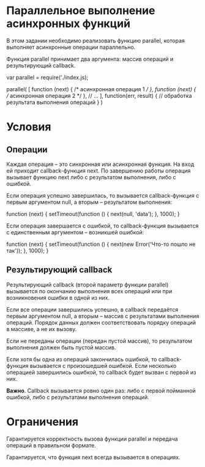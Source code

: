 # Параллельное выполнение асинхронных функций

В этом задании необходимо реализовать функцию parallel, которая выполняет асинхронные операции параллельно.

Функция parallel принимает два аргумента: массив операций и результирующий callback.

  var parallel = require('./index.js);

  parallel(
      [
          function (next) { /* асинхронная операция 1 */ },
          function (next) { /* асинхронная операция 2 */ },
          // ...
      ],
      function(err, result) {
          // обработка результата выполнения операций
      }
  )

# Условия

## Операции
Каждая операция – это синхронная или асинхронная функция. На вход ей приходит callback-функция next. По завершению работы операция вызывает функцию next либо с результатом выполнения, либо с ошибкой.

Если операция успешно завершилась, то вызывается callback-функция с первым аргументом null, а вторым – результатом выполнения:

  function (next) {
      setTimeout(function () {
          next(null, 'data');
      }, 1000);
  }

Если операция завершается с ошибкой, то callback-функция вызывается с единственным аргументом – возникшей ошибкой:

  function (next) {
      setTimeout(function () {
          next(new Error('Что-то пошло не так'));
      }, 1000);
  }

## Результирующий callback
Результирующий callback (второй параметр функции parallel) вызывается по окончанию выполнения всех операций или при возникновения ошибки в одной из них.

Если все операции завершились успешно, в callback передаётся первым аргументом null, а вторым – массив с результатами выполнения операций. Порядок данных должен соответствовать порядку операций в массиве, а не их вызову.

Если не переданы операции (передан пустой массив), то результатом выполнения должен быть пустой массив.

Если хотя бы одна из операций закончилась ошибкой, то callback-функция вызывается с произошедшей ошибкой. Если несколько операцией завершились ошибкой, то callback будет вызван с первой из них.

**Важно**. Callback вызывается ровно один раз: либо с первой пойманной ошибкой, либо с результатами выполнения операций.

# Ограничения
Гарантируется корректность вызова функции parallel и передача операций в правильном формате.

Гарантируется, что функция next всегда вызывается в операциях.